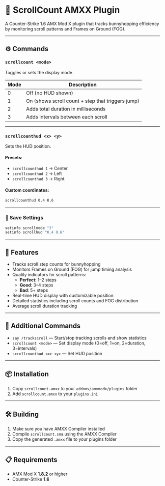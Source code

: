 # 🎯 ScrollCount AMXX Plugin

A Counter-Strike 1.6 AMX Mod X plugin that tracks bunnyhopping efficiency by monitoring scroll patterns and Frames on Ground (FOG).

---

## ⚙️ Commands

### `scrollcount <mode>`

Toggles or sets the display mode.

| Mode | Description                                               |
|------|-----------------------------------------------------------|
| 0    | Off (no HUD shown)                                        |
| 1    | On (shows scroll count + step that triggers jump)         |
| 2    | Adds total duration in milliseconds                       |
| 3    | Adds intervals between each scroll                        |

---

### `scrollcounthud <x> <y>`

Sets the HUD position.

#### Presets:
- `scrollcounthud 1` → Center  
- `scrollcounthud 2` → Left  
- `scrollcounthud 3` → Right  

#### Custom coordinates:
```bash
scrollcounthud 0.4 0.6
```

---

### 💾 Save Settings

```bash
setinfo scrollmode "3"
setinfo scrollhud "0.4 0.6"
```

---

## 🌟 Features

- Tracks scroll step counts for bunnyhopping
- Monitors Frames on Ground (FOG) for jump timing analysis
- Quality indicators for scroll patterns:
  - **Perfect**: 1–2 steps
  - **Good**: 3–4 steps
  - **Bad**: 5+ steps
- Real-time HUD display with customizable position
- Detailed statistics including scroll counts and FOG distribution
- Average scroll duration tracking

---

## 🧩 Additional Commands

- `say /trackscroll` — Start/stop tracking scrolls and show statistics
- `scrollcount <mode>` — Set display mode (0=off, 1=on, 2=duration, 3=intervals)
- `scrollcounthud <x> <y>` — Set HUD position

---

## 📦 Installation

1. Copy `scrollcount.amxx` to your `addons/amxmodx/plugins` folder  
2. Add `scrollcount.amxx` to your `plugins.ini`

---

## 🛠️ Building

1. Make sure you have AMXX Compiler installed  
2. Compile `scrollcount.sma` using the AMXX Compiler  
3. Copy the generated `.amxx` file to your plugins folder

---

## 📋 Requirements

- AMX Mod X **1.8.2** or higher  
- Counter-Strike **1.6**
